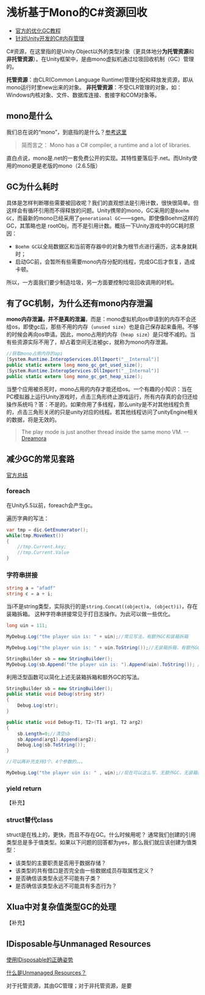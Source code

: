 # 浅析基于Mono的C#资源回收

- [官方的优化GC教程](https://unity3d.com/learn/tutorials/topics/performance-optimization/optimizing-garbage-collection-unity-games)
- [针对Unity开发的C#内存管理](http://blog.csdn.net/ywjun0919/article/details/50688112)

C#资源，在这里指的是Unity.Object以外的类型对象（更具体地分**为托管资源**和**非托管资源**）。在Unity框架中，是由mono虚拟机通过垃圾回收机制（GC）管理的。

> 
**托管资源**：由CLR(Common Language Runtime)管理分配和释放发资源，即从mono运行时里new出来的对象。
**非托管资源**：不受CLR管理的对象，如：Windows内核对象、文件、数据库连接、套接字和COM对象等。


## mono是什么
我们总在说的“mono”，到底指的是什么？[参考这里](http://www.mono-project.com/docs/about-mono/)
> 简而言之： Mono has a C# compiler, a runtime and a lot of libraries.

直白点说，mono是.net的一套免费公开的实现。其特性要落后于.net。而Unity使用的mono更是老版的mono（2.6.5版）


## GC为什么耗时
具体是怎样判断哪些需要被回收呢？我们的直观想法是引用计数，很快很简单。但这样会有循环引用而不得释放的问题。Unity携带的mono，GC采用的是`Boehm GC`，而最新的mono已经采用了`generational GC`——sgen。即使像Boehm这样的GC，其策略也是 rootObj，而不是引用计数。概括一下Unity游戏中的GC耗时原因：

- `Boehm GC`以全局数据区和当前寄存器中的对象为根节点进行遍历，这本身就耗时；
- 启动GC前，会暂所有些需要mono内存分配的线程，完成GC后才恢复，造成卡顿。

所以，一方面我们要少制造垃圾，另一方面要控制垃圾回收调用的时机。

## 有了GC机制，为什么还有mono内存泄漏
**mono内存泄漏，并不是真的泄漏**，而是：mono虚拟机向os申请到的内存不会还给os，即使gc后，那些不用的内存（`unused size`）也是自己保存起来备用。不够的时候会再向os申请。因此，mono占用的内存（`heap size`）是只增不减的。当有些资源实际不用了，却占着空间无法被gc，就称为mono内存泄漏。

```cs
//获取mono占用内存的api
[System.Runtime.InteropServices.DllImport("__Internal")]
public static extern long mono_gc_get_used_size();
[System.Runtime.InteropServices.DllImport("__Internal")]
public static extern long mono_gc_get_heap_size();
```

当整个应用被杀死时，mono占用的内存才能还给os。一个有趣的小知识：当在PC模拟器上运行Unity游戏时，点击三角形终止游戏运行，所有内存真的会归还给操作系统吗？答：不是的。如果你用了多线程，那么unity是不对其他线程负责的，点击三角形关闭的只是unity对应的线程。若其他线程访问了unityEngine相关的数据，将是无效的。

> The play mode is just another thread inside the same mono VM. --[Dreamora](https://forum.unity3d.com/threads/threading-causes-memory-leak.87652/)

## 减少GC的常见套路
[官方总结](https://unity3d.com/learn/tutorials/topics/performance-optimization/optimizing-garbage-collection-unity-games)

### foreach
在Unity5.5以前，foreach会产生gc。

遍历字典的写法：
```cs
var tmp = dic.GetEnumerator();
while(tmp.MoveNext())
{
    //tmp.Current.key;
    //tmp.Current.Value
}
```

### 字符串拼接

```cs
string a = "afadf"
string c = a + i;
```
当i不是string类型，实际执行的是`string.Concat((object)a, (object)i)`，存在装箱拆箱。
这种字符串拼接常见于打日志操作。为此可以做一些优化。

```cs
long uin = 111;

MyDebug.Log("the player uin is: " + uin);//常见写法，有额外GC和装箱拆箱

MyDebug.Log("the player uin is: " + uin.ToString());//无装箱拆箱，有额外GC

StringBuilder sb = new StringBuilder();
MyDebug.Log(sb.Append("the player uin is: ").Append(uin).ToString()); //无装箱拆箱，无额外GC，但是这样写麻烦

```
利用泛型函数可以简化上述无装箱拆箱和额外GC的写法。

```cs
StringBuilder sb = new StringBuilder();
public static void Debug(string str)
{
    Debug.Log(str);
}

public static void Debug<T1, T2>(T1 arg1, T2 arg2)
{
    sb.Length=0;//清空sb
    sb.Append(arg1).Append(arg2);
    Debug.Log(sb.ToString());
}

//可以再补充支持3个、4个参数的。。。

MyDebug.Log("the player uin is: " , uin);//现在可以这么写，无额外GC，无装箱拆箱
```

### yield return
【补充】

### struct替代class
struct是在栈上的，更快，而且不存在GC。什么时候用呢？
通常我们创建的引用类型总是多于值类型。如果以下问题的回答都为yes，那么我们就应该创建为值类型：

- 该类型的主要职责是否用于数据存储？
- 该类型的共有借口是否完全由一些数据成员存取属性定义？
- 是否确信该类型永远不可能有子类？
- 是否确信该类型永远不可能具有多态行为？

## Xlua中对复杂值类型GC的处理

【补充】

## IDisposable与Unmanaged Resources
[使用IDisposable的正确姿势](https://stackoverflow.com/questions/538060/proper-use-of-the-idisposable-interface)

[什么是Unmanaged Resources？](https://stackoverflow.com/questions/3433197/what-exactly-are-unmanaged-resources)

对于托管资源，其由GC管理；对于非托管资源，是要